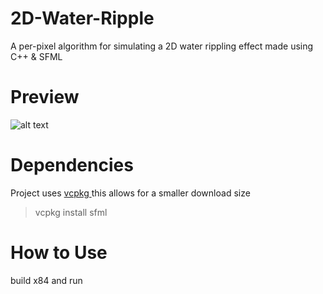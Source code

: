 # 2D-Water-Ripple

A per-pixel algorithm for simulating a 2D water rippling effect made using C++ & SFML 

<h1>Preview</h1>

![alt text](https://imgur.com/0WSZTdD.png)

<h1>Dependencies</h1>

Project uses <a href="https://github.com/microsoft/vcpkg" target="_blank"> vcpkg </a> this allows for a smaller download size
> vcpkg install sfml

<h1>How to Use</h1>

build x84 and run
